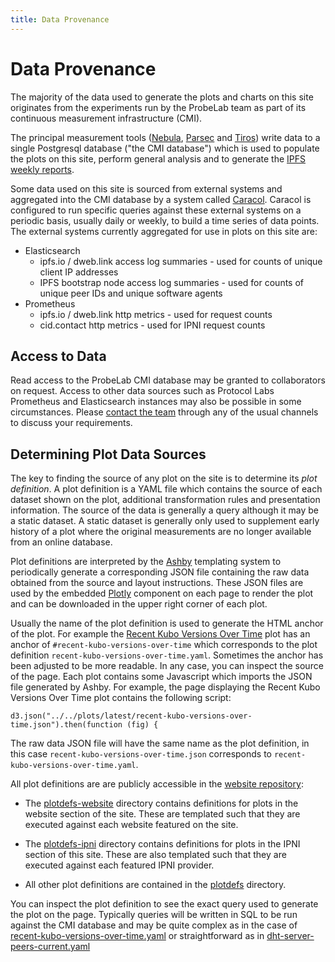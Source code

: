 ```yaml
---
title: Data Provenance
---
```

# Data Provenance

The majority of the data used to generate the plots and charts on this site originates from the experiments run by 
the ProbeLab team as part of its continuous measurement infrastructure (CMI).

The principal measurement tools ([Nebula](/tools/nebula), [Parsec](/tools/parsec) and [Tiros](/tools/tiros)) write 
data to a single Postgresql database ("the CMI database") which is used to populate the plots on this site, 
perform general analysis and to generate the [IPFS weekly reports](https://github.com/protocol/network-measurements/tree/main/reports).

Some data used on this site is sourced from external systems and aggregated into the CMI database by a system called [Caracol](https://github.com/probe-lab/caracol). Caracol is configured to run specific queries against these external systems on a periodic basis, usually daily or weekly, to build
a time series of data points. The external systems currently aggregated for use in plots on this site are:

 - Elasticsearch
   - ipfs.io / dweb.link access log summaries - used for counts of unique client IP addresses 
   - IPFS bootstrap node access log summaries - used for counts of unique peer IDs and unique software agents
 - Prometheus
   - ipfs.io / dweb.link http metrics - used for request counts
   - cid.contact  http metrics - used for IPNI request counts

## Access to Data

Read access to the ProbeLab CMI database may be granted to collaborators on request. Access to other data sources such as
Protocol Labs Prometheus and Elasticsearch instances may also be possible in some circumstances. Please 
[contact the team](/about#contact) through any of the usual channels to discuss your requirements. 

## Determining Plot Data Sources

The key to finding the source of any plot on the site is to determine its _plot definition_. A plot definition is a 
YAML file which contains the source of each dataset shown on the plot, additional transformation rules and presentation information.
The source of the data is generally a query although it may be a static dataset. A static dataset is generally only used to supplement early history of a
plot where the original measurements are no longer available from an online database. 

Plot definitions are interpreted by the [Ashby](https://github.com/probe-lab/ashby) templating system to periodically generate a corresponding JSON file containing the raw data obtained from the source and layout instructions. These JSON files are used by the embedded [Plotly](https://plotly.com/) component on each page to render the plot and can be downloaded in the upper right corner of each plot.

Usually the name of the plot definition is used to generate the HTML anchor of the plot. For example the [Recent Kubo Versions Over Time](/ipfsdht/#recent-kubo-versions-over-time) plot has an anchor of `#recent-kubo-versions-over-time` which corresponds to the plot definition `recent-kubo-versions-over-time.yaml`. Sometimes the anchor has been adjusted to be more readable. In any case, you can inspect the source of the page. Each plot contains some Javascript which imports the JSON file generated by Ashby. For example, the page displaying the Recent Kubo Versions Over Time plot contains the following script:

```
d3.json("../../plots/latest/recent-kubo-versions-over-time.json").then(function (fig) {
```

The raw data JSON file will have the same name as the plot definition, in this case `recent-kubo-versions-over-time.json` corresponds to `recent-kubo-versions-over-time.yaml`.

All plot definitions are are publicly accessible in the [website repository](https://github.com/probe-lab/website/tree/main/config):

 - The [plotdefs-website](https://github.com/probe-lab/website/tree/main/config/plotdefs-website) directory contains definitions for plots in the website section of the site. These are templated such that they are executed against each website featured on the site. 

 - The [plotdefs-ipni](https://github.com/probe-lab/website/tree/main/config/plotdefs-ipni) directory contains definitions for plots in the IPNI section of this site. These are also templated such that they are executed against each featured IPNI provider. 

 - All other plot definitions are contained in the [plotdefs](https://github.com/probe-lab/website/tree/main/config/plotdefs) directory.

You can inspect the plot definition to see the exact query used to generate the plot on the page. Typically queries will be written in SQL to be
run against the CMI database and may be quite complex as in the case of [recent-kubo-versions-over-time.yaml](https://github.com/probe-lab/website/blob/main/config/plotdefs/recent-kubo-versions-over-time.yaml) or straightforward as in [dht-server-peers-current.yaml](https://github.com/probe-lab/website/blob/main/config/plotdefs/dht-server-peers-current.yaml)




